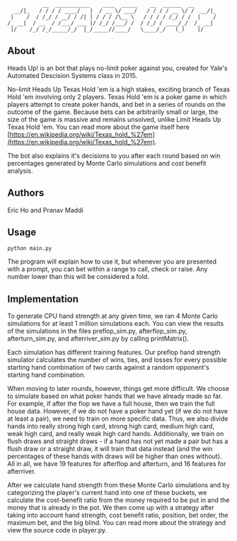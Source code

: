 ```
           __  ___________    ____  _____    __  ______  __
  __/|_   / / / / ____/   |  / __ \/ ___/   / / / / __ \/ /  __/|_
 |    /  / /_/ / __/ / /| | / / / /\__ \   / / / / /_/ / /  |    /
/_ __|  / __  / /___/ ___ |/ /_/ /___/ /  / /_/ / ____/_/  /_ __|
 |/    /_/ /_/_____/_/  |_/_____//____/   \____/_/   (_)    |/
```

## About

Heads Up! is an bot that plays no-limit poker against you, created for Yale's Automated Descision Systems class in 2015.

No-limit Heads Up Texas Hold 'em is a high stakes, exciting branch of Texas Hold 'em involving only 2 players. Texas Hold 'em is a poker game in which players attempt to create poker hands, and bet in a series of rounds on the outcome of the game. Because bets can be arbitrarily small or large, the size of the game is massive and remains unsolved, unlike Limit Heads Up Texas Hold 'em. You can read more about the game itself here [https://en.wikipedia.org/wiki/Texas_hold_%27em](https://en.wikipedia.org/wiki/Texas_hold_%27em).

The bot also explains it's decisions to you after each round based on win percentages generated by Monte Carlo simulations and cost benefit analysis.

## Authors

Eric Ho and Pranav Maddi

## Usage
```
python main.py
```

The program will explain how to use it, but whenever you are presented with a prompt, you can bet within a range to call, check or raise. Any number lower than this will be considered a fold.

## Implementation

To generate CPU hand strength at any given time, we ran 4 Monte Carlo simulations for at least 1 million simulations each. You can view the results of the simulations in the files preflop\_sim.py, afterflop\_sim.py, afterturn\_sim.py, and afterriver\_sim.py by calling printMatrix(). 

Each simulation has different training features. Our preflop hand strength simulator calculates the number of wins, ties, and losses for every possible starting hand combination of two cards against a random opponent's starting hand combination.

When moving to later rounds, however, things get more difficult. We choose to simulate based on what poker hands that we have already made so far. For example, if after the flop we have a full house, then we train the full house data. However, if we do not have a poker hand yet (if we do not have at least a pair), we need to train on more specific data. Thus, we also divide hands into really strong high card, strong high card, medium high card, weak high card, and really weak high card hands. Additionally, we train on flush draws and straight draws - if a hand has not yet made a pair but has a flush draw or a straight draw, it will train that data instead (and the win percentages of these hands with draws will be higher than ones without). All in all, we have 19 features for afterflop and afterturn, and 16 features for afterriver.

After we calculate hand strength from these Monte Carlo simulations and by categorizing the player's current hand into one of these buckets, we calculate the cost-benefit ratio from the money required to be put in and the money that is already in the pot. We then come up with a strategy after taking into account hand strength, cost benefit ratio, position, bet order, the maximum bet, and the big blind. You can read more about the strategy and view the source code in player.py.
